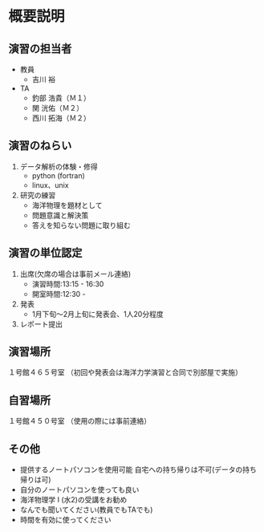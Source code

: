 # 概要説明

## 演習の担当者
- 教員
  - 吉川 裕
- TA
  - 釣部 浩貴（Ｍ１）
  - 関 洸佑（Ｍ２）
  - 西川 拓海（Ｍ２）

## 演習のねらい
1. データ解析の体験・修得
   - python (fortran)
   - linux、unix
2. 研究の練習
   - 海洋物理を題材として
   - 問題意識と解決策
   - 答えを知らない問題に取り組む

## 演習の単位認定
1. 出席(欠席の場合は事前メール連絡)
   - 演習時間:13:15 - 16:30
   - 開室時間:12:30 -
2. 発表
   - 1月下旬〜2月上旬に発表会、1人20分程度
3. レポート提出

## 演習場所
１号館４６５号室
（初回や発表会は海洋力学演習と合同で別部屋で実施）

## 自習場所
１号館４５０号室
（使用の際には事前連絡）

## その他
- 提供するノートパソコンを使用可能
  自宅への持ち帰りは不可(データの持ち帰りは可)
- 自分のノートパソコンを使っても良い
- 海洋物理学 I (水2)の受講をお勧め
- なんでも聞いてください(教員でもTAでも)
- 時間を有効に使ってください
